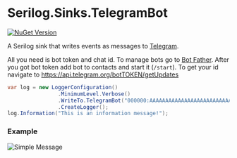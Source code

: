 # Serilog.Sinks.TelegramBot

[![NuGet Version](https://img.shields.io/nuget/v/Serilog.Sinks.TelegramClient.svg?style=flat)](https://www.nuget.org/packages/Serilog.Sinks.TelegramBot/)

A Serilog sink that writes events as messages to [Telegram](https://telegram.org/).

All you need is bot token and chat id. To manage bots go to [Bot Father](https://telegram.me/botfather). After you got bot token add bot to contacts and start it (`/start`). To get your id navigate to https://api.telegram.org/botTOKEN/getUpdates

```csharp
var log = new LoggerConfiguration()
                .MinimumLevel.Verbose()
                .WriteTo.TelegramBot("000000:AAAAAAAAAAAAAAAAAAAAAAAAAAAAAAAAAAAAA", "000000")
                .CreateLogger();
log.Information("This is an information message!");
```

### Example

![Simple Message](/assets/example.jpg)
